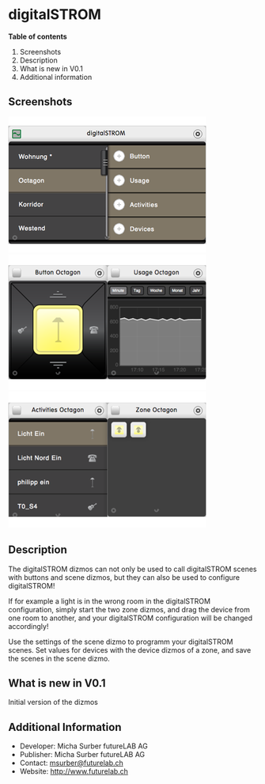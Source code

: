 # digitalSTROM

**Table of contents**

1. Screenshots
2. Description
3. What is new in V0.1
5. Additional information

## Screenshots

![Main digitalSTROM dizmo](./1.png)
![Button Dizmo and Usage Dizmo](./2.png)
![Scene Dizmo and Zone dizmo with devices](./3.png)

## Description

The digitalSTROM dizmos can not only be used to call digitalSTROM scenes with buttons and scene dizmos, but they can also be used to configure digitalSTROM! 

If for example a light is in the wrong room in the digitalSTROM configuration, simply start the two zone dizmos, and drag the device from one room to another, and your digitalSTROM configuration will be changed accordingly! 

Use the settings of the scene dizmo to programm your digitalSTROM scenes. Set values for devices with the device dizmos of a zone, and save the scenes in the scene dizmo.

## What is new in V0.1

Initial version of the dizmos

## Additional Information

* Developer: Micha Surber futureLAB AG
* Publisher: Micha Surber futureLAB AG
* Contact: msurber@futurelab.ch
* Website: http://www.futurelab.ch
